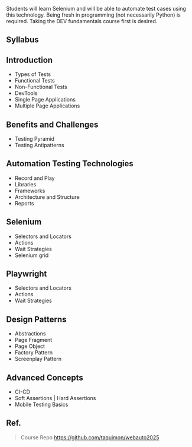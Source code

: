 Students will learn Selenium and will be able to automate test cases using this technology.  Being fresh in programming (not necessarily Python) is required. Taking the DEV fundamentals course first is desired.

## Syllabus

## Introduction

- Types of Tests
- Functional Tests
- Non-Functional Tests
- DevTools
- Single Page Applications
- Multiple Page Applications
 

## Benefits and Challenges
- Testing Pyramid
- Testing Antipatterns


## Automation Testing Technologies
- Record and Play
- Libraries
- Frameworks
- Architecture and Structure
- Reports


## Selenium
- Selectors and Locators
- Actions
- Wait Strategies
- Selenium grid


## Playwright
- Selectors and Locators
- Actions
- Wait Strategies


## Design Patterns

- Abstractions
- Page Fragment
- Page Object
- Factory Pattern
- Screenplay Pattern


## Advanced Concepts
- CI-CD
- Soft Assertions | Hard Assertions
- Mobile Testing Basics


## Ref.  

> Course Repo https://github.com/taquimon/webauto2025 